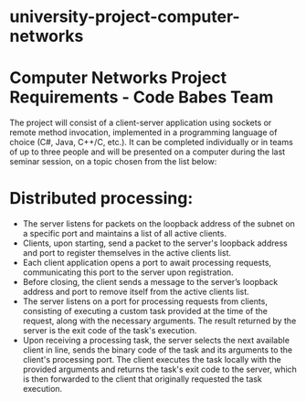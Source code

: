 # university-project-computer-networks
# Computer Networks Project Requirements - Code Babes Team

The project will consist of a client-server application using sockets or remote method invocation, implemented in a programming language of choice (C#, Java, C++/C, etc.). It can be completed individually or in teams of up to three people and will be presented on a computer during the last seminar session, on a topic chosen from the list below:

# Distributed processing:

- The server listens for packets on the loopback address of the subnet on a specific port and maintains a list of all active clients.
- Clients, upon starting, send a packet to the server's loopback address and port to register themselves in the active clients list.
- Each client application opens a port to await processing requests, communicating this port to the server upon registration.
- Before closing, the client sends a message to the server’s loopback address and port to remove itself from the active clients list.
- The server listens on a port for processing requests from clients, consisting of executing a custom task provided at the time of the request, along with the necessary arguments. The result returned by the server is the exit code of the task's execution.
- Upon receiving a processing task, the server selects the next available client in line, sends the binary code of the task and its arguments to the client's processing port. The client executes the task locally with the provided arguments and returns the task's exit code to the server, which is then forwarded to the client that originally requested the task execution.
